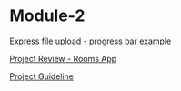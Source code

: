# Module-2

[Express file upload - progress bar example](https://github.com/ta-wdpt-sao/express-file-upload)

[Project Review - Rooms App](/rooms-app.MD)

[Project Guideline](/project-guideline.MD)
